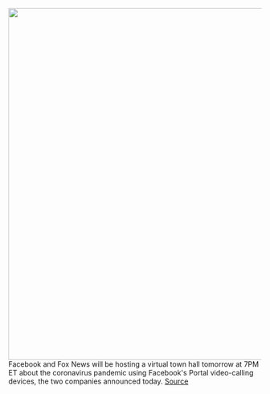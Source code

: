 <img src='https://cdn.vox-cdn.com/thumbor/Ja_NhxxZ1SC2Mx4hDJjBiuFIG7s=/0x0:2040x1360/1200x800/filters:focal(857x517:1183x843)/cdn.vox-cdn.com/uploads/chorus_image/image/66590794/akrales_181105_3069_0030.0.jpg' width='700px' /><br/>
Facebook and Fox News will be hosting a virtual town hall tomorrow at 7PM ET about the coronavirus pandemic using Facebook's Portal video-calling devices, the two companies announced today.
<a href='https://www.theverge.com/2020/4/1/21203634/facebook-fox-news-host-virtual-town-hall-portal-coronavirus'> Source <a/>